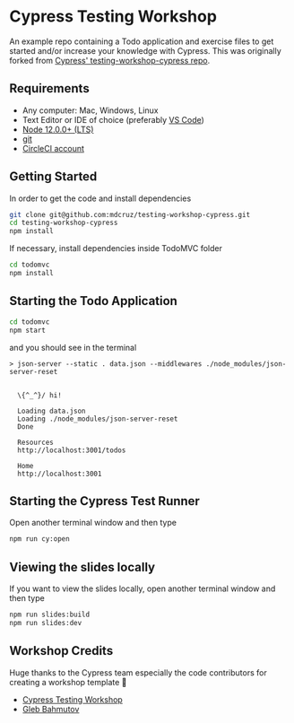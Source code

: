 # Cypress Testing Workshop

An example repo containing a Todo application and exercise files to get started and/or increase your knowledge with Cypress. This was originally forked from [Cypress' testing-workshop-cypress repo](https://github.com/cypress-io/testing-workshop-cypress).

## Requirements

- Any computer: Mac, Windows, Linux
- Text Editor or IDE of choice (preferably [VS Code](https://code.visualstudio.com/download))
- [Node 12.0.0+ (LTS)](https://nodejs.org/)
- [git](https://git-scm.com)
- [CircleCI account](https://circleci.com/)

## Getting Started

In order to get the code and install dependencies

```bash
git clone git@github.com:mdcruz/testing-workshop-cypress.git
cd testing-workshop-cypress
npm install
```

If necessary, install dependencies inside TodoMVC folder

```bash
cd todomvc
npm install
```

## Starting the Todo Application

```bash
cd todomvc
npm start
```

and you should see in the terminal

```text
> json-server --static . data.json --middlewares ./node_modules/json-server-reset


  \{^_^}/ hi!

  Loading data.json
  Loading ./node_modules/json-server-reset
  Done

  Resources
  http://localhost:3001/todos

  Home
  http://localhost:3001
```

## Starting the Cypress Test Runner

Open another terminal window and then type

```bash
npm run cy:open
```

## Viewing the slides locally

If you want to view the slides locally, open another terminal window and then type

```bash
npm run slides:build
npm run slides:dev
```

## Workshop Credits

Huge thanks to the Cypress team especially the code contributors for creating a workshop template 🎉

- [Cypress Testing Workshop](https://github.com/cypress-io/testing-workshop-cypress)
- [Gleb Bahmutov](https://twitter.com/bahmutov)